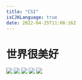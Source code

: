 ```yaml
---
title: "CSI"
isCJKLanguage: true
date: 2022-04-25T11:08:16Z
---
```


# 世界很美好
![](/static/images/k8s/csi/1-架构.png)
![](/static/images/k8s/csi/2-CSI框架.png)
![](/static/images/k8s/csi/3-时序图.png)
![](/static/images/k8s/csi/4-csivolume生命周期.png)
![](/static/images/k8s/csi/5-基本原理.png)